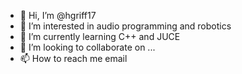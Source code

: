 - 👋 Hi, I’m @hgriff17
- 👀 I’m interested in audio programming and robotics 
- 🌱 I’m currently learning C++ and JUCE
- 💞️ I’m looking to collaborate on ...
- 📫 How to reach me email 

<!---
hgriff17/hgriff17 is a ✨ special ✨ repository because its `README.md` (this file) appears on your GitHub profile.
You can click the Preview link to take a look at your changes.
--->

